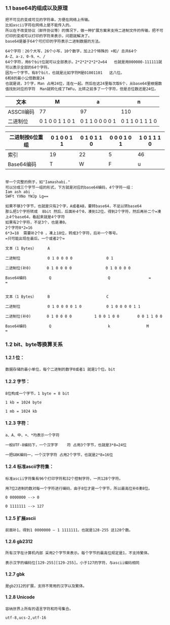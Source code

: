 ### 1.1	base64的组成以及原理
``` text
把不可见的变成可见的字符串，方便在网络上传输。
比如ascii字符在网络上是不能传入的。
所以在不改变协议（邮件协议等）的情况下，做一种扩展方案来支持二进制文件的传输，把不可打印的变成可以打印的字符来表示，问题就解决了。
base64是基于64个可打印的字符表示二进制数据的方法。

64个字符：26个大写，26个小写，10个数字，加上2个特殊的 +和/ 总共64个
A-Z、a-z、0-9、+、/
64个字符，用6个bit位就可以全部表示。2*2*2*2*2*2=64   也就是用000000-111111就可以表示全部的64个字符。
因为一个字节，有8个bit，也就是比如字符M是01001101   这八位。
6和8的最小公倍数是24
也就是说，3个字，Man 占用24位，连在一起。然后在这24里每次取6个，从base64里根据数值找到对应的字符  Man就转化成了TWFu，比转之前多了一个字符，但是总位数还是24位。
 ```
 | 文本       | M               | a               | n               |
| ---------- | --------------- | --------------- | --------------- |
| ASSCII编码 | 77              | 97              | 110             |
| 二进制位   | 0 1 0 0 1 1 0 1 | 0 1 1 0 0 0 0 1 | 0 1 1 0 1 1 1 0 |

| 二进制按6位重组 | 0 1 0 0 1 1 | 0 1 0 1 1 0 | 0 0 0 1 0 1 | 1 0 1 1 1 0 |
| -------------------- | ----------- | ----------- | -------------- | ----------- |
| 索引                 | 19          | 22          | 5              | 46          |
| Base64编码           | T           | W           | F              | u           |

 ```text

举一个完整的例子，如"Iamashabi."
可以分成三个字节一组的形式，下方就是对应的base64编码，4个字符一组：
Iam ash abi .
SWFt YXNo YWJp Lg==

如果不够3个字节，也就是只有2个字，A或者AB，要转base64，不足以转base64
那么把1个字符转成  8bit 然后，后面补4个0，凑到12位，得到2个字符，然后再补二个=凑上4个base64，看起来就是4个字符
如果有2个字符，不足3个，也是凑0。
2个字符8*2=16
6*3=18  需要补2个0 ，凑上18位，转成3个字符，后补一个等号。
=只可能出现在最后，一个或者2个=

文本（1 Bytes）     A

二进制位            0 1 0 0 0 0               0 1

二进制位(补0)       0 1 0 0 0 0               0 1 0 0 0 0

Base64编码          Q                         Q                 =                   =


文本（1 Bytes）     B                         C

二进制位            0 1 0 0 0 0 1 0           0 1 0 0 0 0 1 1

二进制位(补0)       0 1 0 0 0 0          1 0 0 1 0 0        0 0 1 1 0 0

Base64编码          Q                         k                M                   =

``` 

### 1.2	bit、byte等换算关系

#### 1.2.1	位：
``` text
数据存储的最小单位，每个二进制的数字0或者1 就是1个位。bit
```

#### 1.2.2	字节：
``` text
8位构成一个字节，1 byte = 8 bit

1 kb = 1024 byte

1 mb = 1024 kb
``` 

#### 1.2.3	字符：
``` text
a、A、中、+、*均表示一个字符

一般UTF-8编码下，一个汉字字	符 占用3个字节，也就是3*8=24位

一把GBK编码一，一个汉字字符 占用2个字节，也就是2*8=16位

```

#### 1.2.4	标准ascii字符集：
``` text
标准ascii字符集有96个打印字符和32个控制字符，一共128个字符。

用7位2进制的数对每一个字符进行编码，由于8位才是一个字节，所以最高位补0凑8位。

0 0000000 --> 0 

0 1111111 --> 127
```

#### 1.2.5	扩展ascii
``` text
前面补1，得到1 0000000 – 1 1111111，也就是128-255 这128个数。
``` 
#### 1.2.6	gb2312
``` text
所有汉字在计算机内部 采用2个字节来表示。每个字节的最高位规定是1，不支持繁体。

表示汉字的编码位[129-255][129-255]。小于127的字符，与ascii编码相同
``` 

#### 1.2.7	gbk
``` 
是gb2312的扩展，支持不常用的汉字以及繁体。
``` 

#### 1.2.8	Unicode
``` text
容纳世界上所有的语言字符和符号集合。

utf-8,ucs-2,utf-16
``` 
